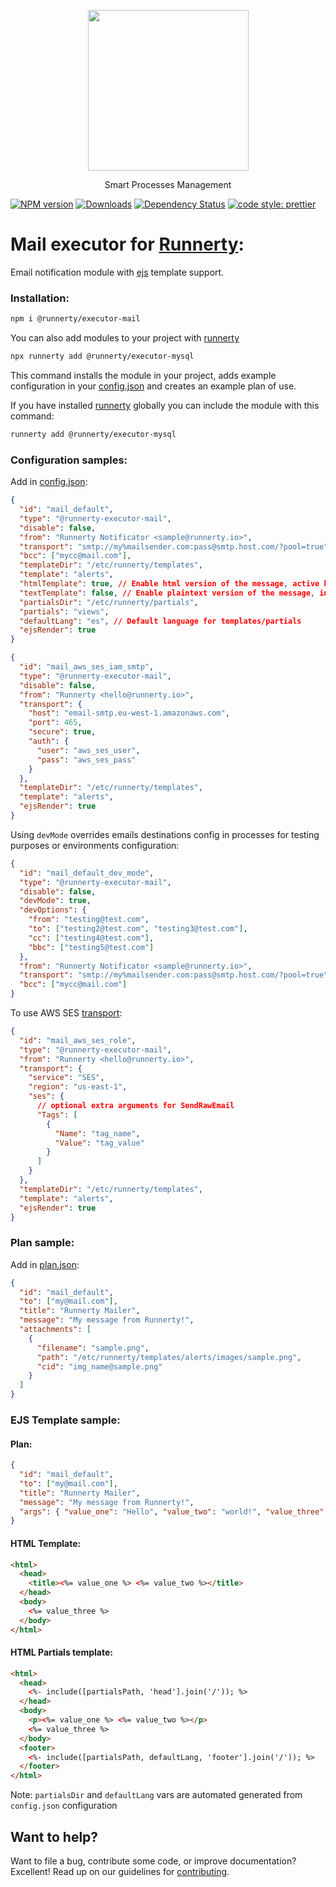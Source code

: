 <p align="center">
  <a href="http://runnerty.io">
    <img height="257" src="https://runnerty.io/assets/header/logo-stroked.png">
  </a>
  <p align="center">Smart Processes Management</p>
</p>

[![NPM version][npm-image]][npm-url] [![Downloads][downloads-image]][npm-url] [![Dependency Status][david-badge]][david-badge-url]
<a href="#badge">
<img alt="code style: prettier" src="https://img.shields.io/badge/code_style-prettier-ff69b4.svg">
</a>

# Mail executor for [Runnerty]:

Email notification module with [ejs] template support.

### Installation:

```bash
npm i @runnerty/executor-mail
```

You can also add modules to your project with [runnerty]

```bash
npx runnerty add @runnerty/executor-mysql
```

This command installs the module in your project, adds example configuration in your [config.json] and creates an example plan of use.

If you have installed [runnerty] globally you can include the module with this command:

```bash
runnerty add @runnerty/executor-mysql
```

### Configuration samples:

Add in [config.json]:

```json
{
  "id": "mail_default",
  "type": "@runnerty-executor-mail",
  "disable": false,
  "from": "Runnerty Notificator <sample@runnerty.io>",
  "transport": "smtp://my%mailsender.com:pass@smtp.host.com/?pool=true",
  "bcc": ["mycc@mail.com"],
  "templateDir": "/etc/runnerty/templates",
  "template": "alerts",
  "htmlTemplate": true, // Enable html version of the message, active by default
  "textTemplate": false, // Enable plaintext version of the message, inactive by default
  "partialsDir": "/etc/runnerty/partials",
  "partials": "views",
  "defaultLang": "es", // Default language for templates/partials
  "ejsRender": true
}
```

```json
{
  "id": "mail_aws_ses_iam_smtp",
  "type": "@runnerty-executor-mail",
  "disable": false,
  "from": "Runnerty <hello@runnerty.io>",
  "transport": {
    "host": "email-smtp.eu-west-1.amazonaws.com",
    "port": 465,
    "secure": true,
    "auth": {
      "user": "aws_ses_user",
      "pass": "aws_ses_pass"
    }
  },
  "templateDir": "/etc/runnerty/templates",
  "template": "alerts",
  "ejsRender": true
}
```

Using `devMode` overrides emails destinations config in processes for testing purposes or environments configuration:

```json
{
  "id": "mail_default_dev_mode",
  "type": "@runnerty-executor-mail",
  "disable": false,
  "devMode": true,
  "devOptions": {
    "from": "testing@test.com",
    "to": ["testing2@test.com", "testing3@test.com"],
    "cc": ["testing4@test.com"],
    "bbc": ["testing5@test.com"]
  },
  "from": "Runnerty Notificator <sample@runnerty.io>",
  "transport": "smtp://my%mailsender.com:pass@smtp.host.com/?pool=true",
  "bcc": ["mycc@mail.com"]
}
```

To use AWS SES [transport]:

```json
{
  "id": "mail_aws_ses_role",
  "type": "@runnerty-executor-mail",
  "from": "Runnerty <hello@runnerty.io>",
  "transport": {
    "service": "SES",
    "region": "us-east-1",
    "ses": {
      // optional extra arguments for SendRawEmail
      "Tags": [
        {
          "Name": "tag_name",
          "Value": "tag_value"
        }
      ]
    }
  },
  "templateDir": "/etc/runnerty/templates",
  "template": "alerts",
  "ejsRender": true
}
```

### Plan sample:

Add in [plan.json]:

```json
{
  "id": "mail_default",
  "to": ["my@mail.com"],
  "title": "Runnerty Mailer",
  "message": "My message from Runnerty!",
  "attachments": [
    {
      "filename": "sample.png",
      "path": "/etc/runnerty/templates/alerts/images/sample.png",
      "cid": "img_name@sample.png"
    }
  ]
}
```

### EJS Template sample:

#### Plan:

```json
{
  "id": "mail_default",
  "to": ["my@mail.com"],
  "title": "Runnerty Mailer",
  "message": "My message from Runnerty!",
  "args": { "value_one": "Hello", "value_two": "world!", "value_three": "@GETDATE('YYYY')" }
}
```

#### HTML Template:

```html
<html>
  <head>
    <title><%= value_one %> <%= value_two %></title>
  </head>
  <body>
    <%= value_three %>
  </body>
</html>
```

#### HTML Partials template:

```html
<html>
  <head>
    <%- include([partialsPath, 'head'].join('/')); %>
  </head>
  <body>
    <p><%= value_one %> <%= value_two %></p>
    <%= value_three %>
  </body>
  <footer>
    <%- include([partialsPath, defaultLang, 'footer'].join('/')); %>
  </footer> 
</html>
```

Note: `partialsDir` and `defaultLang` vars are automated generated from `config.json` configuration

## Want to help?

Want to file a bug, contribute some code, or improve documentation? Excellent! Read up on our
guidelines for [contributing][contributing].

[contributing]: https://github.com/runnerty/runnerty/blob/master/CONTRIBUTING.md
[runnerty]: https://www.runnerty.io
[downloads-image]: https://img.shields.io/npm/dm/@runnerty/executor-mail.svg
[npm-url]: https://www.npmjs.com/package/@runnerty/executor-mail
[npm-image]: https://img.shields.io/npm/v/@runnerty/executor-mail.svg
[david-badge]: https://david-dm.org/runnerty/executor-mail.svg
[david-badge-url]: https://david-dm.org/runnerty/executor-mail
[config.json]: http://docs.runnerty.io/config/
[plan.json]: http://docs.runnerty.io/plan/
[transport]: https://nodemailer.com/transports/ses/
[ejs]: https://ejs.co
